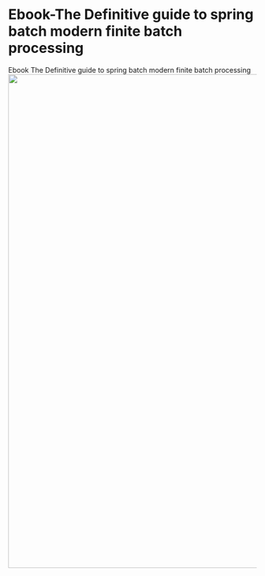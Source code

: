 # Ebook-The Definitive guide to spring batch modern finite batch processing
Ebook The Definitive guide to spring batch modern finite batch processing
<a href="url"><img src="https://images-na.ssl-images-amazon.com/images/I/71PdXWPzNNL._AC_UL210_SR210,210_.jpg" height="auto" width="1000"></a>
